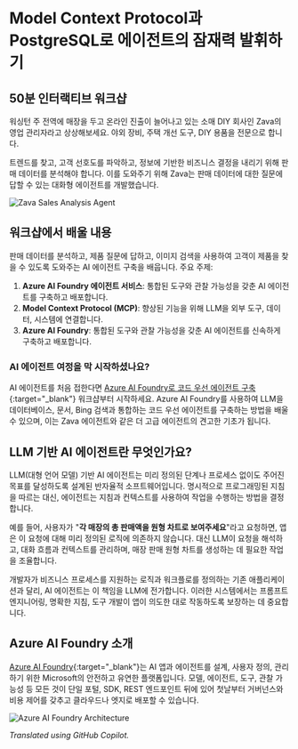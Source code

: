 # Model Context Protocol과 PostgreSQL로 에이전트의 잠재력 발휘하기

## 50분 인터랙티브 워크샵

워싱턴 주 전역에 매장을 두고 온라인 진출이 늘어나고 있는 소매 DIY 회사인 Zava의 영업 관리자라고 상상해보세요. 야외 장비, 주택 개선 도구, DIY 용품을 전문으로 합니다.

트렌드를 찾고, 고객 선호도를 파악하고, 정보에 기반한 비즈니스 결정을 내리기 위해 판매 데이터를 분석해야 합니다. 이를 도와주기 위해 Zava는 판매 데이터에 대한 질문에 답할 수 있는 대화형 에이전트를 개발했습니다.

![Zava Sales Analysis Agent](media/persona.png)

## 워크샵에서 배울 내용

판매 데이터를 분석하고, 제품 질문에 답하고, 이미지 검색을 사용하여 고객이 제품을 찾을 수 있도록 도와주는 AI 에이전트 구축을 배웁니다. 주요 주제:

1. **Azure AI Foundry 에이전트 서비스**: 통합된 도구와 관찰 가능성을 갖춘 AI 에이전트를 구축하고 배포합니다.
2. **Model Context Protocol (MCP)**: 향상된 기능을 위해 LLM을 외부 도구, 데이터, 시스템에 연결합니다.
3. **Azure AI Foundry**: 통합된 도구와 관찰 가능성을 갖춘 AI 에이전트를 신속하게 구축하고 배포합니다.

### AI 에이전트 여정을 막 시작하셨나요?

AI 에이전트를 처음 접한다면 [Azure AI Foundry로 코드 우선 에이전트 구축](https://aka.ms/aitour/WRK552){:target="_blank"} 워크샵부터 시작하세요. Azure AI Foundry를 사용하여 LLM을 데이터베이스, 문서, Bing 검색과 통합하는 코드 우선 에이전트를 구축하는 방법을 배울 수 있으며, 이는 Zava 에이전트와 같은 더 고급 에이전트의 견고한 기초가 됩니다.

## LLM 기반 AI 에이전트란 무엇인가요?

LLM(대형 언어 모델) 기반 AI 에이전트는 미리 정의된 단계나 프로세스 없이도 주어진 목표를 달성하도록 설계된 반자율적 소프트웨어입니다. 명시적으로 프로그래밍된 지침을 따르는 대신, 에이전트는 지침과 컨텍스트를 사용하여 작업을 수행하는 방법을 결정합니다.

예를 들어, 사용자가 "**각 매장의 총 판매액을 원형 차트로 보여주세요**"라고 요청하면, 앱은 이 요청에 대해 미리 정의된 로직에 의존하지 않습니다. 대신 LLM이 요청을 해석하고, 대화 흐름과 컨텍스트를 관리하며, 매장 판매 원형 차트를 생성하는 데 필요한 작업을 조율합니다.

개발자가 비즈니스 프로세스를 지원하는 로직과 워크플로를 정의하는 기존 애플리케이션과 달리, AI 에이전트는 이 책임을 LLM에 전가합니다. 이러한 시스템에서는 프롬프트 엔지니어링, 명확한 지침, 도구 개발이 앱이 의도한 대로 작동하도록 보장하는 데 중요합니다.

## Azure AI Foundry 소개

[Azure AI Foundry](https://azure.microsoft.com/products/ai-foundry/){:target="_blank"}는 AI 앱과 에이전트를 설계, 사용자 정의, 관리하기 위한 Microsoft의 안전하고 유연한 플랫폼입니다. 모델, 에이전트, 도구, 관찰 가능성 등 모든 것이 단일 포털, SDK, REST 엔드포인트 뒤에 있어 첫날부터 거버넌스와 비용 제어를 갖추고 클라우드나 엣지로 배포할 수 있습니다.

![Azure AI Foundry Architecture](media/azure-ai-foundry.png)

*Translated using GitHub Copilot.*
